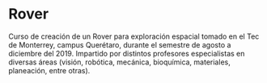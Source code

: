 # Rover
Curso de creación de un Rover para exploración espacial tomado en el Tec de Monterrey, campus Querétaro, durante el semestre de agosto a diciembre del 2019. Impartido por distintos profesores especialistas en diversas áreas (visión, robótica, mecánica, bioquímica, materiales, planeación, entre otras).
